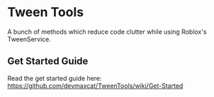 # Tween Tools
A bunch of methods which reduce code clutter while using Roblox's TweenService.


## Get Started Guide
Read the get started guide here: https://github.com/devmaxcat/TweenTools/wiki/Get-Started
